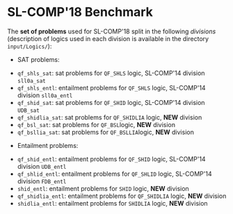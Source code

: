 # SL-COMP'18 Benchmark #

The **set of problems** used for SL-COMP'18
split in the following _divisions_
(description of logics used in each division is available
in the directory `input/Logics/`):

* SAT problems:
- `qf_shls_sat`: 
	sat problems for `QF_SHLS` logic, 
	SL-COMP'14 division `sll0a_sat`
- `qf_shls_entl`: 
	entailment problems for `QF_SHLS` logic, 
	SL-COMP'14 division `sll0a_entl`
- `qf_shid_sat`: 
	sat problems for `QF_SHID` logic, 
	SL-COMP'14 division `UDB_sat`
- `qf_shidlia_sat`: 
	sat problems for `QF_SHIDLIA` logic,
	**NEW** division
- `qf_bsl_sat`:
	sat problems for `QF_BSL`logic,
	**NEW** division
- `qf_bsllia_sat`:
	sat problems for `QF_BSLLIA`logic,
	**NEW** division

* Entailment problems:
- `qf_shid_entl`: 
	entailment problems for `QF_SHID` logic, 
	SL-COMP'14 division `UDB_entl`
- `qf_shlid_entl`: 
	entailment problems for `QF_SHLID` logic, 
	SL-COMP'14 division `FDB_entl`
- `shid_entl`: 
	entailment problems for `SHID` logic,
	**NEW** division
- `qf_shidlia_entl`: 
	entailment problems for `QF_SHIDLIA` logic,
	**NEW** division
- `shidlia_entl`:
	entailment problems for `SHIDLIA` logic,
	**NEW** division


